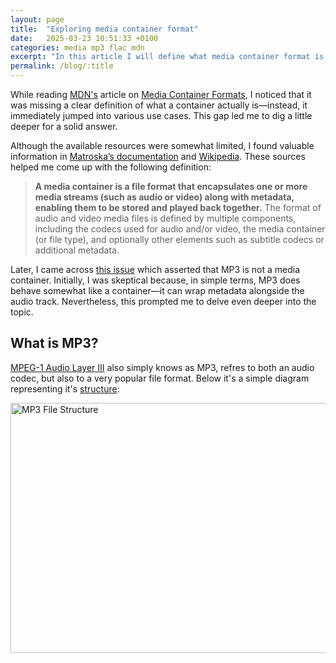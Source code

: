 ```yaml
---
layout: page
title:  "Exploring media container format"
date:   2025-03-23 10:51:33 +0100
categories: media mp3 flac mdn
excerpt: "In this article I will define what media container format is and remove confusion regarding mp3"
permalink: /blog/:title
---
```

While reading [MDN's](https://developer.mozilla.org/en-US/) article on [Media Container Formats](https://developer.mozilla.org/en-US/docs/Web/Media/Guides/Formats/Containers), I noticed that it was missing a clear definition of what a container actually is—instead, it immediately jumped into various use cases. This gap led me to dig a little deeper for a solid answer.

Although the available resources were somewhat limited, I found valuable information in [Matroska’s documentation](https://www.matroska.org/technical/basics.html#:~:text=First%2C%20it%20is,a%20single%20file) and [Wikipedia](https://en.wikipedia.org/wiki/Container_format). These sources helped me come up with the following definition:

> **A media container is a file format that encapsulates one or more media streams (such as audio or video) along with metadata, enabling them to be stored and played back together.** The format of audio and video media files is defined by multiple components, including the codecs used for audio and/or video, the media container (or file type), and optionally other elements such as subtitle codecs or additional metadata.

Later, I came across [this issue](https://github.com/mdn/content/issues/38384) which asserted that MP3 is not a media container. Initially, I was skeptical because, in simple terms, MP3 does behave somewhat like a container—it can wrap metadata alongside the audio track. Nevertheless, this prompted me to delve even deeper into the topic.

## What is MP3?
[MPEG-1 Audio Layer III](https://developer.mozilla.org/en-US/docs/Web/Media/Guides/Formats/Audio_codecs#mp3_mpeg-1_audio_layer_iii) also simply knows as MP3, refres to both an audio codec, but also to a very popular file format. Below it's a simple diagram representing it's [structure](https://en.wikipedia.org/wiki/MP3#File_structure):

<img src="../../assets/images/mp3Structure.png" alt="MP3 File Structure" width="700" height="400" />